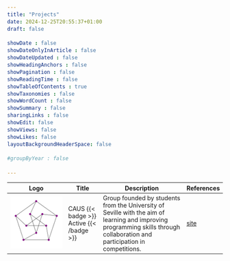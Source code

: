 ```yaml
---
title: "Projects"
date: 2024-12-25T20:55:37+01:00
draft: false

showDate : false
showDateOnlyInArticle : false
showDateUpdated : false
showHeadingAnchors : false
showPagination : false
showReadingTime : false
showTableOfContents : true
showTaxonomies : false 
showWordCount : false
showSummary : false
sharingLinks : false
showEdit: false
showViews: false
showLikes: false
layoutBackgroundHeaderSpace: false

#groupByYear : false

---
```


<table>
    <thead>
        <tr>
            <th>Logo</th>
            <th>Title</th>
            <th>Description</th>
            <th>References</th>
        </tr>
    </thead>
    <tbody>
         <tr>
            <td><img class="customEntitityAlbum" style="background-color:transparent" src="logo_caus.png"/></td>
            <td>
              CAUS
              {{< badge >}}
              Active
              {{< /badge >}}
            </td>
            <td>Group founded by students from the University of Seville with the aim of learning and improving programming skills through collaboration and participation in competitions.</td>
            <td><a target="_blank" href="https://clubalgoritmiaus.es/">site</a></td>
        </tr>
    </tbody>
</table>